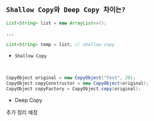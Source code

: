 ## `Shallow Copy와 Deep Copy 차이는?`

```java
List<String> list = new ArrayList<>();

...

List<String> temp = list; // shallow copy
```

- `Shallow Copy`

<br>

```java
CopyObject original = new CopyObject("Test", 20);
CopyObject copyConstructor = new CopyObject(original);
CopyObject copyFactory = CopyObject.copy(original);
```

- Deep Copy

추가 정리 예정